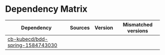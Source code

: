 # Dependency Matrix

Dependency | Sources | Version | Mismatched versions
---------- | ------- | ------- | -------------------
[cb-kubecd/bdd-spring-1584743030](https://github.com/cb-kubecd/bdd-spring-1584743030.git) |  | []() | 
